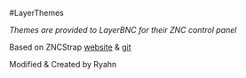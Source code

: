 #LayerThemes

*Themes are provided to LayerBNC for their ZNC control panel*

Based on ZNCStrap [website](https://firrre.com/zncstrap/) & [git](https://github.com/ProjectFirrre/zncstrap)

Modified & Created by Ryahn

